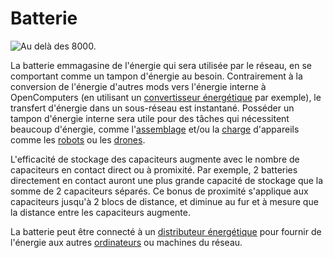 # Batterie

![Au delà des 8000.](oredict:opencomputers:capacitor)

La batterie emmagasine de l'énergie qui sera utilisée par le réseau, en se comportant comme un tampon d'énergie au besoin. Contrairement à la conversion de l'énergie d'autres mods vers l'énergie interne à OpenComputers (en utilisant un [convertisseur énergétique](powerConverter.md) par exemple), le transfert d'énergie dans un sous-réseau est instantané. Posséder un tampon d'énergie interne sera utile pour des tâches qui nécessitent beaucoup d'énergie, comme l'[assemblage](assembler.md) et/ou la [charge](charger.md) d'appareils comme les [robots](robot.md) ou les [drones](../item/drone.md).

L'efficacité de stockage des capaciteurs augmente avec le nombre de capaciteurs en contact direct ou à promixité. Par exemple, 2 batteries directement en contact auront une plus grande capacité de stockage que la somme de 2 capaciteurs séparés. Ce bonus de proximité s'applique aux capaciteurs jusqu'à 2 blocs de distance, et diminue au fur et à mesure que la distance entre les capaciteurs augmente.

La batterie peut être connecté à un [distributeur énergétique](powerDistributor.md) pour fournir de l'énergie aux autres [ordinateurs](../general/computer.md) ou machines du réseau.
